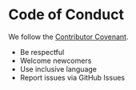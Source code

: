 # Code of Conduct

We follow the [Contributor Covenant](https://www.contributor-covenant.org/).

- Be respectful
- Welcome newcomers
- Use inclusive language
- Report issues via GitHub Issues
